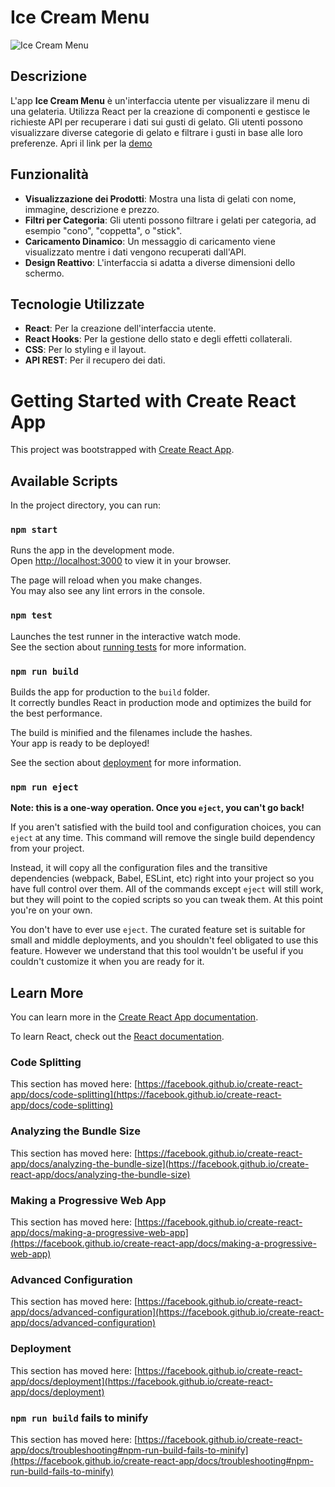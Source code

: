 # Ice Cream Menu

![Ice Cream Menu](https://res.cloudinary.com/thomasdea/image/upload/v1612825605/react-api-course/gelateria/gelato-16_bhll5v.jpg)



## Descrizione

L'app **Ice Cream Menu** è un'interfaccia utente per visualizzare il menu di una gelateria. Utilizza React per la creazione di componenti e gestisce le richieste API per recuperare i dati sui gusti di gelato. Gli utenti possono visualizzare diverse categorie di gelato e filtrare i gusti in base alle loro preferenze.
Apri il link per la [demo](https://androluix.github.io/ice-cream/)

## Funzionalità

- **Visualizzazione dei Prodotti**: Mostra una lista di gelati con nome, immagine, descrizione e prezzo.
- **Filtri per Categoria**: Gli utenti possono filtrare i gelati per categoria, ad esempio "cono", "coppetta", o "stick".
- **Caricamento Dinamico**: Un messaggio di caricamento viene visualizzato mentre i dati vengono recuperati dall'API.
- **Design Reattivo**: L'interfaccia si adatta a diverse dimensioni dello schermo.

## Tecnologie Utilizzate

- **React**: Per la creazione dell'interfaccia utente.
- **React Hooks**: Per la gestione dello stato e degli effetti collaterali.
- **CSS**: Per lo styling e il layout.
- **API REST**: Per il recupero dei dati.




# Getting Started with Create React App

This project was bootstrapped with [Create React App](https://github.com/facebook/create-react-app).

## Available Scripts

In the project directory, you can run:

### `npm start`

Runs the app in the development mode.\
Open [http://localhost:3000](http://localhost:3000) to view it in your browser.

The page will reload when you make changes.\
You may also see any lint errors in the console.

### `npm test`

Launches the test runner in the interactive watch mode.\
See the section about [running tests](https://facebook.github.io/create-react-app/docs/running-tests) for more information.

### `npm run build`

Builds the app for production to the `build` folder.\
It correctly bundles React in production mode and optimizes the build for the best performance.

The build is minified and the filenames include the hashes.\
Your app is ready to be deployed!

See the section about [deployment](https://facebook.github.io/create-react-app/docs/deployment) for more information.

### `npm run eject`

**Note: this is a one-way operation. Once you `eject`, you can't go back!**

If you aren't satisfied with the build tool and configuration choices, you can `eject` at any time. This command will remove the single build dependency from your project.

Instead, it will copy all the configuration files and the transitive dependencies (webpack, Babel, ESLint, etc) right into your project so you have full control over them. All of the commands except `eject` will still work, but they will point to the copied scripts so you can tweak them. At this point you're on your own.

You don't have to ever use `eject`. The curated feature set is suitable for small and middle deployments, and you shouldn't feel obligated to use this feature. However we understand that this tool wouldn't be useful if you couldn't customize it when you are ready for it.

## Learn More

You can learn more in the [Create React App documentation](https://facebook.github.io/create-react-app/docs/getting-started).

To learn React, check out the [React documentation](https://reactjs.org/).

### Code Splitting

This section has moved here: [https://facebook.github.io/create-react-app/docs/code-splitting](https://facebook.github.io/create-react-app/docs/code-splitting)

### Analyzing the Bundle Size

This section has moved here: [https://facebook.github.io/create-react-app/docs/analyzing-the-bundle-size](https://facebook.github.io/create-react-app/docs/analyzing-the-bundle-size)

### Making a Progressive Web App

This section has moved here: [https://facebook.github.io/create-react-app/docs/making-a-progressive-web-app](https://facebook.github.io/create-react-app/docs/making-a-progressive-web-app)

### Advanced Configuration

This section has moved here: [https://facebook.github.io/create-react-app/docs/advanced-configuration](https://facebook.github.io/create-react-app/docs/advanced-configuration)

### Deployment

This section has moved here: [https://facebook.github.io/create-react-app/docs/deployment](https://facebook.github.io/create-react-app/docs/deployment)

### `npm run build` fails to minify

This section has moved here: [https://facebook.github.io/create-react-app/docs/troubleshooting#npm-run-build-fails-to-minify](https://facebook.github.io/create-react-app/docs/troubleshooting#npm-run-build-fails-to-minify)
